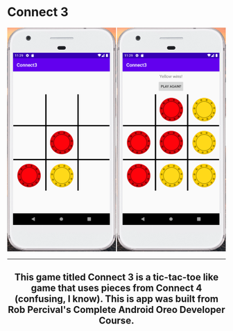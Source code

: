 
# Connect 3

<p align="center">
<img src="https://github.com/drkuster/Connect-3-Android/blob/master/Connect3-Screenshots/Connect3.png?raw=true">
</p>

-----------------------------------------------------------------------------------------------------------------------

<center><h2>This game titled Connect 3 is a tic-tac-toe like game that uses pieces from Connect 4 (confusing, I know). This is app was built from Rob Percival's Complete Android Oreo Developer Course.</h2></center>
